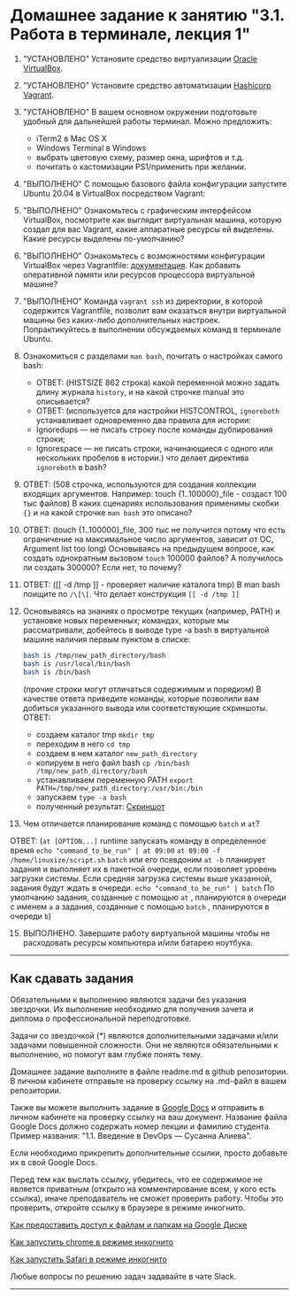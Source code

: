 # Домашнее задание к занятию "3.1. Работа в терминале, лекция 1"

1. "УСТАНОВЛЕНО" Установите средство виртуализации [Oracle VirtualBox](https://www.virtualbox.org/).

2. "УСТАНОВЛЕНО" Установите средство автоматизации [Hashicorp Vagrant](https://www.vagrantup.com/).

3. "УСТАНОВЛЕНО" В вашем основном окружении подготовьте удобный для дальнейшей работы терминал. Можно предложить:
    * iTerm2 в Mac OS X
    * Windows Terminal в Windows
    * выбрать цветовую схему, размер окна, шрифтов и т.д.
    * почитать о кастомизации PS1/применить при желании.

    
4. "ВЫПОЛНЕНО" С помощью базового файла конфигурации запустите Ubuntu 20.04 в VirtualBox посредством Vagrant:
    
5. "ВЫПОЛНЕНО" Ознакомьтесь с графическим интерфейсом VirtualBox, посмотрите как выглядит виртуальная машина, которую создал для вас Vagrant, какие аппаратные ресурсы ей выделены. Какие ресурсы выделены по-умолчанию?

6. "ВЫПОЛНЕНО" Ознакомьтесь с возможностями конфигурации VirtualBox через Vagrantfile: [документация](https://www.vagrantup.com/docs/providers/virtualbox/configuration.html). Как добавить оперативной памяти или ресурсов процессора виртуальной машине?

7. "ВЫПОЛНЕНО" Команда `vagrant ssh` из директории, в которой содержится Vagrantfile, позволит вам оказаться внутри виртуальной машины без каких-либо дополнительных настроек. Попрактикуйтесь в выполнении обсуждаемых команд в терминале Ubuntu.

8. Ознакомиться с разделами `man bash`, почитать о настройках самого bash:
    * ОТВЕТ: (HISTSIZE 862 строка) какой переменной можно задать длину журнала `history`, и на какой строчке manual это описывается?
    * ОТВЕТ: (используется для настройки HISTCONTROL, `ignoreboth` устанавливает одновременно 
   два правила для истории:
   - Ignoredups — не писать строку после команды дублирования строки;
   - Ignorespace — не писать строки, начинающиеся с одного или нескольких пробелов в истории.) 
   что делает директива `ignoreboth` в bash?
   
9. ОТВЕТ: (508 строчка, используются для создания коллекции входящих аргументов. Например: touch {1..100000}_file - создаст 100 тыс файлов) В каких сценариях использования применимы скобки `{}` и на какой строчке `man bash` это описано?
10. ОТВЕТ: (touch {1..100000}_file, 300 тыс не получится потому что есть ограничение на максимальное число аргументов, зависит от ОС, Argument list too long) Основываясь на предыдущем вопросе, как создать однократным вызовом `touch` 100000 файлов? А получилось ли создать 300000? Если нет, то почему?
11. ОТВЕТ: ([[ -d /tmp ]] - проверяет наличие каталога tmp) В man bash поищите по `/\[\[`. Что делает конструкция `[[ -d /tmp ]]`
12. Основываясь на знаниях о просмотре текущих (например, PATH) и установке новых переменных; командах, которые мы рассматривали, добейтесь в выводе type -a bash в виртуальной машине наличия первым пунктом в списке:
     ```bash
     bash is /tmp/new_path_directory/bash
     bash is /usr/local/bin/bash
     bash is /bin/bash
     ```
     (прочие строки могут отличаться содержимым и порядком)
     В качестве ответа приведите команды, которые позволили вам добиться указанного вывода или соответствующие скриншоты.
    ОТВЕТ:
    - создаем каталог tmp `mkdir tmp`
    - переходим в него `cd tmp`
    - создаем в нем каталог `new_path_directory`
    - копируем в него файл bash `cp /bin/bash /tmp/new_path_directory/bash`
    - устанавливаем переменную PATH `export PATH=/tmp/new_path_directory:/usr/bin:/bin`
    - запускаем `type -a bash`
    - полученный результат: [Скриншот](img/type-a-bash.png)
13. Чем отличается планирование команд с помощью `batch` и `at`?

ОТВЕТ: (`at [OPTION...]` runtime запускать команду в определенное время
`echo "command_to_be_run" | at 09:00`
`at 09:00 -f /home/linuxize/script.sh`
`batch` или его псевдоним `at -b` планирует задания и выполняет их в пакетной очереди, если позволяет уровень загрузки системы. 
Если средняя загрузка системы выше указанной, задания будут ждать в очереди.
`echo "command_to_be_run" | batch`
По умолчанию задания, созданные с помощью `at` , планируются в очереди с именем `a` а задания, созданные с помощью `batch` , 
планируются в очереди `b`)

15. ВЫПОЛНЕНО. Завершите работу виртуальной машины чтобы не расходовать ресурсы компьютера и/или батарею ноутбука.

 
 ---

## Как сдавать задания

Обязательными к выполнению являются задачи без указания звездочки. Их выполнение необходимо для получения зачета и диплома о профессиональной переподготовке.

Задачи со звездочкой (*) являются дополнительными задачами и/или задачами повышенной сложности. Они не являются обязательными к выполнению, но помогут вам глубже понять тему.

Домашнее задание выполните в файле readme.md в github репозитории. В личном кабинете отправьте на проверку ссылку на .md-файл в вашем репозитории.

Также вы можете выполнить задание в [Google Docs](https://docs.google.com/document/u/0/?tgif=d) и отправить в личном кабинете на проверку ссылку на ваш документ.
Название файла Google Docs должно содержать номер лекции и фамилию студента. Пример названия: "1.1. Введение в DevOps — Сусанна Алиева".

Если необходимо прикрепить дополнительные ссылки, просто добавьте их в свой Google Docs.

Перед тем как выслать ссылку, убедитесь, что ее содержимое не является приватным (открыто на комментирование всем, у кого есть ссылка), иначе преподаватель не сможет проверить работу. Чтобы это проверить, откройте ссылку в браузере в режиме инкогнито.

[Как предоставить доступ к файлам и папкам на Google Диске](https://support.google.com/docs/answer/2494822?hl=ru&co=GENIE.Platform%3DDesktop)

[Как запустить chrome в режиме инкогнито ](https://support.google.com/chrome/answer/95464?co=GENIE.Platform%3DDesktop&hl=ru)

[Как запустить  Safari в режиме инкогнито ](https://support.apple.com/ru-ru/guide/safari/ibrw1069/mac)

Любые вопросы по решению задач задавайте в чате Slack.

---
